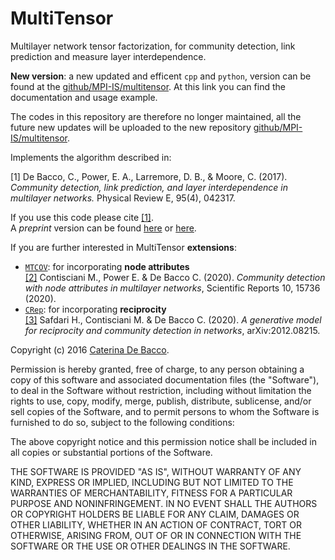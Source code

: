 # MultiTensor
Multilayer network tensor factorization, for community detection, link prediction and measure layer interdependence. 

**New version**: a new updated and efficent `cpp` and `python`, version can be found at the [github/MPI-IS/multitensor](https://github.com/MPI-IS/multitensor). At this link you can find the documentation and usage example. 

The codes in this repository are therefore no longer maintained, all the future new updates will be uploaded to the new repository [github/MPI-IS/multitensor](https://github.com/MPI-IS/multitensor).

Implements the algorithm described in:

[1] De Bacco, C., Power, E. A., Larremore, D. B., & Moore, C. (2017). *Community detection, link prediction, and layer interdependence in multilayer networks.* Physical Review E, 95(4), 042317.

If you use this code please cite [[1]](https://journals.aps.org/pre/abstract/10.1103/PhysRevE.95.042317).  
A _preprint_ version can be found [here](http://cdebacco.com/files/multitensor.pdf) or [here](https://arxiv.org/abs/1701.01369).

If you are further interested in MultiTensor **extensions**:
  - [`MTCOV`](https://github.com/mcontisc/MTCOV): for incorporating **node attributes**  
  [[2]](https://www.nature.com/articles/s41598-020-72626-y) Contisciani M., Power E. & De Bacco C. (2020). _Community detection with node attributes in multilayer networks_, Scientific Reports 10, 15736 (2020).
  - [`CRep`](https://github.com/mcontisc/CRep): for incorporating **reciprocity**   
  [[3]](https://arxiv.org/abs/2012.08215) Safdari H., Contisciani M. & De Bacco C. (2020). _A generative model for reciprocity and community detection in networks_, arXiv:2012.08215.

Copyright (c) 2016 [Caterina De Bacco](http://cdebacco.com/).

Permission is hereby granted, free of charge, to any person obtaining a copy of this software and associated documentation files (the "Software"), to deal in the Software without restriction, including without limitation the rights to use, copy, modify, merge, publish, distribute, sublicense, and/or sell copies of the Software, and to permit persons to whom the Software is furnished to do so, subject to the following conditions:

The above copyright notice and this permission notice shall be included in all copies or substantial portions of the Software.

THE SOFTWARE IS PROVIDED "AS IS", WITHOUT WARRANTY OF ANY KIND, EXPRESS OR IMPLIED, INCLUDING BUT NOT LIMITED TO THE WARRANTIES OF MERCHANTABILITY, FITNESS FOR A PARTICULAR PURPOSE AND NONINFRINGEMENT. IN NO EVENT SHALL THE AUTHORS OR COPYRIGHT HOLDERS BE LIABLE FOR ANY CLAIM, DAMAGES OR OTHER LIABILITY, WHETHER IN AN ACTION OF CONTRACT, TORT OR OTHERWISE, ARISING FROM, OUT OF OR IN CONNECTION WITH THE SOFTWARE OR THE USE OR OTHER DEALINGS IN THE SOFTWARE.
